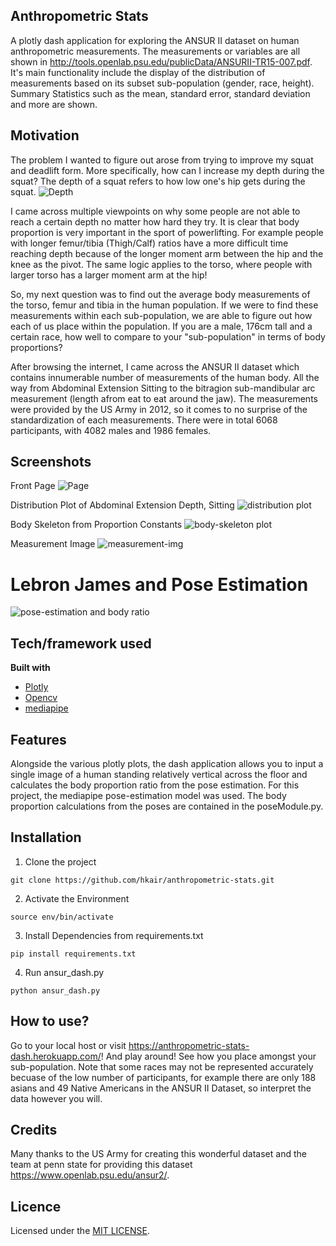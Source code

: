 ## Anthropometric Stats
A plotly dash application for exploring the ANSUR II dataset on human anthropometric measurements. The measurements or variables are all shown in http://tools.openlab.psu.edu/publicData/ANSURII-TR15-007.pdf.
It's main functionality include the display of the distribution of measurements based on its subset sub-population (gender, race, height). Summary Statistics
such as the mean, standard error, standard deviation and more are shown.

## Motivation
The problem I wanted to figure out arose from trying to improve my squat and deadlift form. More specifically, how can I increase my depth during the squat? The depth of a squat refers to how low one's hip gets during the squat.
![Depth](https://i.ytimg.com/vi/7cWgc4q7pxg/maxresdefault.jpg)

I came across multiple viewpoints on why some people are not able to reach a certain depth no matter how hard they try. It is clear that body proportion is very important in the sport of powerlifting. For example people with longer femur/tibia (Thigh/Calf) ratios have a more difficult time reaching depth because of the longer moment arm between the hip and the knee as the pivot. The same logic applies to the torso, where people with larger torso has a larger moment arm at the hip!

So, my next question was to find out the average body measurements of the torso, femur and tibia in the human population. If we were to find these measurements within
each sub-population, we are able to figure out how each of us place within the population. If you are a male, 176cm tall and a certain race, how well to compare to your "sub-population" in terms of body proportions? 

After browsing the internet, I came across the ANSUR II dataset which contains innumerable number of measurements of the human body. All the way from Abdominal Extension Sitting to the bitragion sub-mandibular arc measurement (length afrom eat to eat around the jaw). The measurements were provided by the US Army in 2012, so it comes to no surprise of the standardization of each measurements. There were in total 6068 participants, with 4082 males and 1986 females.

## Screenshots

Front Page
![Page](https://i.imgur.com/8fEorTV.png)

Distribution Plot of Abdominal Extension Depth, Sitting
![distribution plot](https://i.imgur.com/tqsoNQj.png)

Body Skeleton from Proportion Constants
![body-skeleton plot](https://i.imgur.com/sICmsV7.png)

Measurement Image 
![measurement-img](https://i.imgur.com/dPvbeYE.png)

# Lebron James and Pose Estimation
![pose-estimation and body ratio](https://i.imgur.com/oLg6vE0.png)

## Tech/framework used

<b>Built with</b>
- [Plotly]([https://plotly.com/dash/](https://plotly.com/dash/))
- [Opencv]([https://opencv.org/](https://opencv.org/))
- [mediapipe]([https://mediapipe.dev/](https://mediapipe.dev/))

## Features
Alongside the various plotly plots, the dash application allows you to input a single image of a human standing relatively vertical across the floor and calculates the body
proportion ratio from the pose estimation. For this project, the mediapipe pose-estimation model was used. The body proportion calculations from the poses are contained
in the poseModule.py. 

## Installation

1. Clone the project
``` 
git clone https://github.com/hkair/anthropometric-stats.git
```

2. Activate the Environment
```
source env/bin/activate
```

3. Install Dependencies from requirements.txt
```
pip install requirements.txt 
```

4. Run ansur_dash.py
``` 
python ansur_dash.py
```

## How to use?
Go to your local host or visit https://anthropometric-stats-dash.herokuapp.com/! And play around! See how you place amongst your sub-population.
Note that some races may not be represented accurately becuase of the low number of participants, for example there are only 188 asians and 49 Native Americans
in the ANSUR II Dataset, so interpret the data however you will. 

## Credits
Many thanks to the US Army for creating this wonderful dataset and the team at penn state for providing this dataset https://www.openlab.psu.edu/ansur2/.

## Licence
Licensed under the [MIT LICENSE](LICENSE).

